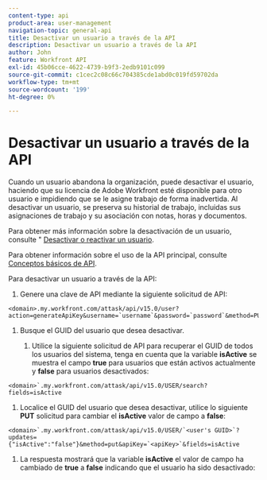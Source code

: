```yaml
---
content-type: api
product-area: user-management
navigation-topic: general-api
title: Desactivar un usuario a través de la API
description: Desactivar un usuario a través de la API
author: John
feature: Workfront API
exl-id: 45b06cce-4622-4739-b9f3-2edb9101c099
source-git-commit: c1cec2c08c66c704385cde1abd0c019fd59702da
workflow-type: tm+mt
source-wordcount: '199'
ht-degree: 0%

---
```



# Desactivar un usuario a través de la API

Cuando un usuario abandona la organización, puede desactivar el usuario, haciendo que su licencia de Adobe Workfront esté disponible para otro usuario e impidiendo que se le asigne trabajo de forma inadvertida. Al desactivar un usuario, se preserva su historial de trabajo, incluidas sus asignaciones de trabajo y su asociación con notas, horas y documentos.

Para obtener más información sobre la desactivación de un usuario, consulte &quot; [Desactivar o reactivar un usuario](../../administration-and-setup/add-users/create-and-manage-users/deactivate-a-user.md).

Para obtener información sobre el uso de la API principal, consulte [Conceptos básicos de API](../../wf-api/general/api-basics.md).

Para desactivar un usuario a través de la API:

1. Genere una clave de API mediante la siguiente solicitud de API:

```
<domain>.my.workfront.com/attask/api/v15.0/user?action=generateApiKey&username=`username`&password=`password`&method=PUT`
```

1. Busque el GUID del usuario que desea desactivar.

   1. Utilice la siguiente solicitud de API para recuperar el GUID de todos los usuarios del sistema, tenga en cuenta que la variable **isActive** se muestra el campo **true** para usuarios que están activos actualmente y **false** para usuarios desactivados:

```
<domain>`.my.workfront.com/attask/api/v15.0/USER/search?fields=isActive
```

1. Localice el GUID del usuario que desea desactivar, utilice lo siguiente **PUT** solicitud para cambiar el **isActive** valor de campo a **false**:

```
<domain>`.my.workfront.com/attask/api/v15.0/USER/`<user's GUID>`?updates={"isActive":"false"}&method=put&apiKey=`<apiKey>`&fields=isActive
```

1. La respuesta mostrará que la variable **isActive** el valor de campo ha cambiado de **true** a **false** indicando que el usuario ha sido desactivado:

<!-- [Copy](javascript:void(0);) -->
<pre></pre>
